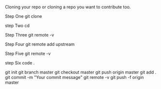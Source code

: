 Cloning  your repo or cloning a repo you want to contribute too.

Step One 
git clone <HTTPS OF THE CODE >

step Two 
cd <REPO NAME>

Step Three 
git remote -v 

Step Four 
git remote add upstream <HTTPS OF THE CODE >

Step Five 
git remote -v

step Six 
code .
<!-- 

Push 
go to your cloned repo folder 
rm -rf .git
re-initialize it and then add your remote and do your first push.
git init
git add .
git commit -m "your commit message"
git remote add origin 
git push origin master -->

git init 
git branch master
git checkout master
git push origin master
git add .
git commit -m "Your commit message"
git remote -v
git push -f origin master